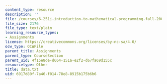 ```yaml
---
content_type: resource
description: ''
file: /courses/6-251j-introduction-to-mathematical-programming-fall-2009/6017d80f7a46f01478e88915b175b6b6_data.txt
file_size: 2176
file_type: text/plain
learning_resource_types:
- Assignments
license: https://creativecommons.org/licenses/by-nc-sa/4.0/
ocw_type: OCWFile
parent_title: Assignments
parent_type: CourseSection
parent_uid: 4f15e8de-d664-151a-e2f2-d67fa69d155c
resourcetype: Other
title: data.txt
uid: 6017d80f-7a46-f014-78e8-8915b175b6b6
---
```

